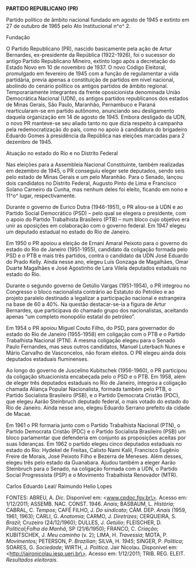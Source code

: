 **PARTIDO REPUBLICANO (PR)**

Partido político de âmbito nacional fundado em agosto de 1945 e extinto
em 27 de outubro de 1965 pelo Ato Institucional n^o^ 2.

Fundação

O Partido Republicano (PR), nascido basicamente pela ação de Artur
Bernardes, ex-presidente da República (1922-1926), foi o sucessor do
antigo Partido Republicano Mineiro, extinto logo após a decretação do
Estado Novo em 10 de novembro de 1937. O novo Código Eleitoral,
promulgado em fevereiro de 1945 com a função de regulamentar a vida
partidária, previa apenas a constituição de partidos em nível nacional,
abolindo do cenário político os antigos partidos de âmbito regional.
Temporariamente integrantes da frente oposicionista denominada União
Democrática Nacional (UDN), os antigos partidos republicanos dos estados
de Minas Gerais, São Paulo, Maranhão, Pernambuco e Paraná
rearticularam-se em partido autônomo, anunciando seu desligamento
daquela organização em 14 de agosto de 1945. Embora desligado da UDN, o
novo PR manteve-se seu aliado tanto no que dizia respeito à campanha
pela redemocratização do país, como no apoio à candidatura do brigadeiro
Eduardo Gomes à presidência da República nas eleições marcadas para 2
dezembro de 1945.

Atuação no estado do Rio e no Distrito Federal

Nas eleições para a Assembleia Nacional Constituinte, também realizadas
em dezembro de 1945, o PR conseguiu eleger sete deputados, sendo seis
pelo estado de Minas Gerais e um pelo Maranhão. Para o Senado, lançou
dois candidatos no Distrito Federal, Augusto Pinto de Lima e Francisco
Solano Carneiro da Cunha, mas nenhum deles foi eleito, ficando em nono e
11^o^ lugar, respectivamente.

Durante o governo de Eurico Dutra (1946-1951), o PR aliou-se à UDN e ao
Partido Social Democrático (PSD) – pelo qual se elegera o presidente,
com o apoio do Partido Trabalhista Brasileiro (PTB) – num bloco cujo
objetivo era unir as oposições em colaboração com o governo federal. Em
1947 elegeu um deputado estadual no estado do Rio de Janeiro.

Em 1950 o PR apoiou a eleição de Ernani Amaral Peixoto para o governo do
estado do Rio de Janeiro (1951-1955), candidato da coligação formada
pelo PSD e o PTB e mais três partidos, contra o candidato da UDN José
Eduardo do Prado Kelly. Ainda nesse ano, elegeu Luís Gonzaga de
Magalhães, Omar Duarte Magalhães e José Agostinho de Lara Vilela
deputados estaduais no estado do Rio.

Durante o segundo governo de Getúlio Vargas (1951-1954), o PR integrou
no Congresso o bloco nacionalista contrário ao Estatuto do Petróleo e ao
projeto paralelo destinado a legalizar a participação nacional e
estrangeira na base de 60 a 40%. Na questão destacar-se-ia a figura de
Artur Bernardes, que participava do chamado grupo dos nacionalistas,
aceitando apenas “um completo monopólio estatal do petróleo”.

Em 1954 o PR apoiou Miguel Couto Filho, do PSD, para governador do
estado do Rio de Janeiro (1955-1958) em coligação com o PTB e o Partido
Trabalhista Nacional (PTN). A mesma coligação elegeu para o Senado Paulo
Fernandes, mas seus outros candidatos, Manuel Luterbach Nunes e Mário
Carvalho de Vasconcelos, não foram eleitos. O PR elegeu ainda dois
deputados estaduais fluminenses.

Ao longo do governo de Juscelino Kubitschek (1956-1960), o PR participou
da coligação situacionista encabeçada pelo o PSD e o PTB. Em 1958, além
de eleger três deputados estaduais no Rio de Janeiro, integrou a
coligação chamada Aliança Popular Nacionalista, formada também pelo PTB,
o Partido Socialista Brasileiro (PSB), e o Partido Democrata Cristão
(PDC), que elegeu Aarão Steinbruch deputado federal, o mais votado do
estado do Rio de Janeiro. Ainda nesse ano, elegeu Eduardo Serrano
prefeito da cidade de Macaé.

Em 1961 o PR formaria junto com o Partido Trabalhista Nacional (PTN), o
Partido Democrata Cristão (PDC) e o Partido Socialista Brasileiro (PSB)
um bloco parlamentar que defenderia em conjunto as proposições aceitas
por suas lideranças. Em 1962 o partido elegeu cinco deputados estaduais
no estado do Rio: Hydekel de Freitas, Calixto Nami Kalil, Francisco
Eugênio Freire de Morais, José Peixoto Filho e Bezerra de Meneses. Além
desses, elegeu três pelo estado da Guanabara. Ajudou também a eleger
Aarão Steinbruch para o Senado, na coligação formada com a UDN, o
Partido Social Progressista (PSP) e o Movimento Trabalhista Renovador
(MTR).

Carlos Eduardo Leal/ Raimundo Helio Lopes

FONTES: ABREU, A. *Dic*. Disponível em: \<www.cpdoc.fgv.br\>. Acesso em:
1/12/2011; ASSEMB. NAC. CONST. 1946. *Anais*; BASBAUM, L. *História*;
CABRAL, C. *Tempos*; CAFÉ FILHO, J. *Do* s*indicato*; CÂM. DEP. *Anais*
(1959, 1961, 1963); CARLI, G. *Anatomia*; CARMO, J. *Diretrizes*;
CERQUEIRA, S. *Brazil*; Cruzeiro (24/12/1960); DULLES, J. *Getúlio*;
FLEISCHER, D. *Political*;*Folha da Manhã*, SP (21/6/1950); FRANCO, C.
*Criação*; KUBITSCHEK, J. *Meu caminho* (v. 2); LIMA, H. *Travessia*;
MOTA, P. *Movimento*s; PETERSON, P. *Brazilian*; SILVA, H. *1945*;
SINGER, P. *Política*; SOARES, G. *Sociedade*; WIRTH, J. *Política*.
Jair Nicolau. Disponível em: \<http://jaironicolau.iesp.uerj.br\>.
Acesso em: 1/12/2011; TRIB. REG. ELEIT. *Resultados eleitorais*.
